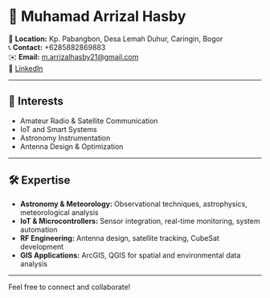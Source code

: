 # 👋 Muhamad Arrizal Hasby  

📍 **Location:** Kp. Pabangbon, Desa Lemah Duhur, Caringin, Bogor  
📞 **Contact:** +6285882869883  
✉️ **Email:** m.arrizalhasby21@gmail.com  
🔗 [LinkedIn](https://www.linkedin.com/in/muhamad-arrizal-hasby)  

---

## 🌱 Interests  
- Amateur Radio & Satellite Communication  
- IoT and Smart Systems  
- Astronomy Instrumentation  
- Antenna Design & Optimization  

---

## 🛠️ Expertise  
- **Astronomy & Meteorology:** Observational techniques, astrophysics, meteorological analysis  
- **IoT & Microcontrollers:** Sensor integration, real-time monitoring, system automation  
- **RF Engineering:** Antenna design, satellite tracking, CubeSat development  
- **GIS Applications:** ArcGIS, QGIS for spatial and environmental data analysis  

---

Feel free to connect and collaborate!  
